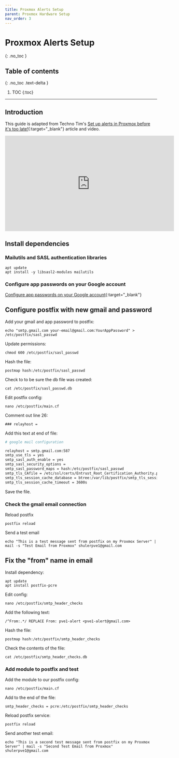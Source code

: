 ```yaml
---
title: Proxmox Alerts Setup
parent: Proxmox Hardware Setup
nav_order: 3
---
```


# Proxmox Alerts Setup
{: .no_toc }

## Table of contents
{: .no_toc .text-delta }

1. TOC
{:toc}

---

## Introduction

This guide is adapted from Techno Tim's [Set up alerts in Proxmox before it's too late!](https://technotim.live/posts/proxmox-alerts/){:target="_blank"} article and video.

<iframe width="560" height="315" src="https://www.youtube.com/embed/85ME8i4Ry6A?si=ao8hFKoFk9i-JuSX" title="YouTube video player" frameborder="0" allow="accelerometer; autoplay; clipboard-write; encrypted-media; gyroscope; picture-in-picture; web-share" referrerpolicy="strict-origin-when-cross-origin" allowfullscreen></iframe>

## Install dependencies

### Mailutils and SASL authentication libraries

```shell
apt update
apt install -y libsasl2-modules mailutils
```

### Configure app passwords on your Google account

[Configure app passwords on your Google account](https://myaccount.google.com/apppasswords){:target="_blank"}

## Configure postfix with new gmail and password

Add your gmail and app password to postfix:

```shell
echo "smtp.gmail.com your-email@gmail.com:YourAppPassword" > /etc/postfix/sasl_passwd
```

Update permissions:

```shell
chmod 600 /etc/postfix/sasl_passwd
```

Hash the file:

```shell
postmap hash:/etc/postfix/sasl_passwd
```

Check to to be sure the db file was created:

```shell
cat /etc/postfix/sasl_passwd.db
```

Edit postfix config:

```shell
nano /etc/postfix/main.cf
```

Comment out line 26:

```shell
### relayhost =
```

Add this text at end of file:


```sh
# google mail configuration

relayhost = smtp.gmail.com:587
smtp_use_tls = yes
smtp_sasl_auth_enable = yes
smtp_sasl_security_options =
smtp_sasl_password_maps = hash:/etc/postfix/sasl_passwd
smtp_tls_CAfile = /etc/ssl/certs/Entrust_Root_Certification_Authority.pem
smtp_tls_session_cache_database = btree:/var/lib/postfix/smtp_tls_session_cache
smtp_tls_session_cache_timeout = 3600s
```

Save the file. 

### Check the gmail email connection

Reload postfix

```shell
postfix reload
```

Send a test email

```shell
echo "This is a test message sent from postfix on my Proxmox Server" | mail -s "Test Email from Proxmox" shulerpve1@gmail.com
```

## Fix the "from" name in email

Install dependency:

```shell
apt update
apt install postfix-pcre
```

Edit config:

```shell
nano /etc/postfix/smtp_header_checks
```

Add the following text:

```shell
/^From:.*/ REPLACE From: pve1-alert <pve1-alert@gmail.com>
```

Hash the file:

```shell
postmap hash:/etc/postfix/smtp_header_checks
```

Check the contents of the file:

```shell
cat /etc/postfix/smtp_header_checks.db
```

### Add module to postfix and test
Add the module to our postfix config:

```shell
nano /etc/postfix/main.cf
```

Add to the end of the file:

```shell
smtp_header_checks = pcre:/etc/postfix/smtp_header_checks
```

Reload postfix service:

```shell
postfix reload
```

Send another test email:

```shell
echo "This is a second test message sent from postfix on my Proxmox Server" | mail -s "Second Test Email from Proxmox" shulerpve1@gmail.com
```